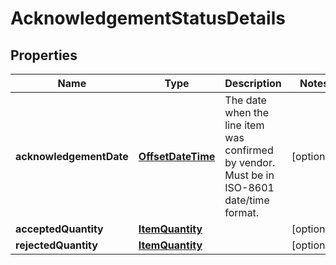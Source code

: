 # AcknowledgementStatusDetails

## Properties
Name | Type | Description | Notes
------------ | ------------- | ------------- | -------------
**acknowledgementDate** | [**OffsetDateTime**](OffsetDateTime.md) | The date when the line item was confirmed by vendor. Must be in ISO-8601 date/time format. |  [optional]
**acceptedQuantity** | [**ItemQuantity**](ItemQuantity.md) |  |  [optional]
**rejectedQuantity** | [**ItemQuantity**](ItemQuantity.md) |  |  [optional]

